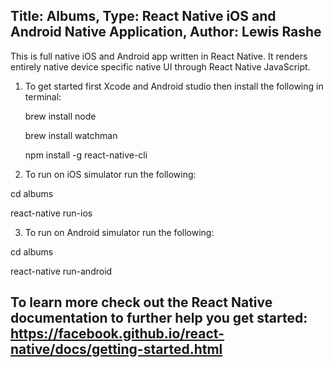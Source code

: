 Title: Albums, Type: React Native iOS and Android Native Application, Author: Lewis Rashe
----------
This is full native iOS and Android app written in React Native. It renders entirely native device specific native UI through React Native JavaScript.

1. To get started first Xcode and Android studio then install the following in terminal:

      brew install node

      brew install watchman

      npm install -g react-native-cli

2. To run on iOS simulator run the following:

cd albums

react-native run-ios

3. To run on Android simulator run the following:

cd albums

react-native run-android

To learn more check out the React Native documentation to further help you get started: https://facebook.github.io/react-native/docs/getting-started.html
--------


